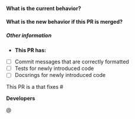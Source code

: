 <!-- A short description can be included here -->
<!-- Please ensure that reviewers are assigned -->

#### What is the current behavior?
<!-- You can link to an open issue here -->



#### What is the new behavior if this PR is merged?



##### Other information

* **This PR has:**
- [ ] Commit messages that are correctly formatted
- [ ] Tests for newly introduced code
- [ ] Docsrings for newly introduced code

This PR is a <!-- REQUIRED: replace this comment with one of ["small change", "feature", "compatibility breaking update", "non-versioned change"] -->
that fixes #<!-- replace this comment with an issue number if applicable -->

**Developers**

@<!-- Include your name, and @ any others responsible for these changes -->
